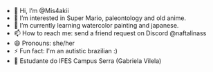 - 👋 Hi, I’m @Mis4akii
- 👀 I’m interested in Super Mario, paleontology and old anime.
- 🌱 I’m currently learning watercolor painting and japanese.
- 📫 How to reach me: send a friend request on Discord @naftalinass
- 😄 Pronouns: she/her
- ⚡ Fun fact: I'm an autistic brazilian :)
- 🏫 Estudante do IFES Campus Serra (Gabriela Vilela)

<!---
Mis4akii/Mis4akii is a ✨ special ✨ repository because its `README.md` (this file) appears on your GitHub profile.
You can click the Preview link to take a look at your changes.
--->
